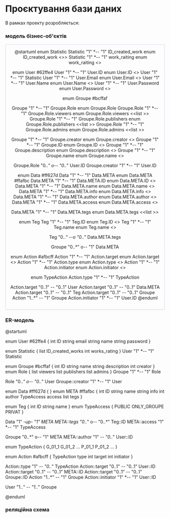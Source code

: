 # Проєктування бази даних

В рамках проекту розробляється: 
### модель бізнес-об'єктів ###


<center style="
    border-radius:4px;
    border: 1px solid #cfd7e6;
    box-shadow: 0 1px 3px 0 rgba(89,105,129,.05), 0 1px 1px 0 rgba(0,0,0,.025);
    padding: 1em;"
>
@startuml
enum Statistic 
Statistic "1" *-- "1" ID_created_work
enum ID_created_work <<list <int>>> 
Statistic "1" *-- "1" work_raiting
enum work_raiting <<int>>

enum User #62ffe4
User "1" *-- "1" User.ID
enum User.ID <<int>>
User "1" *-- "1" Statistic
User "1" *-- "1" User.Email
enum User.Email <<string>>
User "1" *-- "1" User.Name
enum User.Name <<string>>
User "1" *-- "1" User.Password
enum User.Password <<string>>

enum Groupe #bcffaf

Groupe "1" *-- "1" Groupe.Role
enum Groupe.Role
Groupe.Role "1" *-- "1" Groupe.Role.viewers
enum Groupe.Role.viewers <<list <int>>>
Groupe.Role "1" *-- "1" Groupe.Role.publishers
enum Groupe.Role.publishers <<list <int>>>
Groupe.Role "1" *-- "1" Groupe.Role.admins
enum Groupe.Role.admins <<list <int>>>

Groupe "1" *-- "1" Groupe.creator
enum Groupe.creator <<int>>
Groupe "1" *-- "1" Groupe.ID
enum Groupe.ID <<int>>
Groupe "1" *-- "1" Groupe.description
enum Groupe.description <<string>>
Groupe "1" *-- "1" Groupe.name
enum Groupe.name <<string>>

Groupe.Role "0..*" o-- "0..*" User.ID
Groupe.creator "1" *-- "1" User.ID

enum Data #ff627d
Data "1" *-- "1" Data.META
enum Data.META #ffafbc
Data.META "1" *-- "1" Data.META.ID
enum Data.META.ID <<int>>
Data.META "1" *-- "1" Data.META.name
enum Data.META.name <<string>>
Data.META "1" *-- "1" Data.META.info
enum Data.META.info <<string>>
Data.META "1" *-- "1" Data.META.author
enum Data.META.author <<int>>
Data.META "1" *-- "1" Data.META.access
enum Data.META.access <<TypeAccess>>

Data.META "1" *-- "1" Data.META.tegs
enum Data.META.tegs <<list <int>>>

enum Teg
Teg "1" *-- "1" Teg.ID
enum Teg.ID <<int>>
Teg "1" *-- "1" Teg.name
enum Teg.name <<string>>

Teg "0..*" --o "0..*" Data.META.tegs

Groupe "0..*" o-- "1" Data.META

enum Action #afbcff
Action "1" *-- "1" Action.target
enum Action.target <<int>>
Action "1" *-- "1" Action.type
enum Action.type <<TypeAction>>
Action "1" *-- "1" Action.initiator
enum Action.initiator <<int>>

enum TypeAction
Action.type "1" *-- "1" TypeAction

Action.target "0..1" -- "0..1" User
Action.target "0..1" -- "0..1" Data.META
Action.target "0..1" -- "0..1" Teg
Action.target "0..1" -- "0..1" Groupe
Action "1..*" -- "1" Groupe
Action.initiator "1" *-- "1" User.ID
@enduml
</center>

### ER-модель ###

@startuml

enum User #62ffe4 {
  int ID
  string email
  string name
  string password
}

enum Statistic {
  list<int> ID_created_works
  int works_rating
}
User "1" *-- "1" Statistic


enum Groupe #bcffaf {
  int ID
  string name
  string description
  int creator
}
enum Role {
  list<int> viewers
  list<int> publishers
  list<int> admins
}
Groupe "1" *-- "1" Role

Role "0..*" o-- "0..*" User
Groupe::creator "1" *-- "1" User


enum Data #ff627d {
}
enum META #ffafbc {
  int ID
  string name
  string info
  int author
  TypeAccess access
  list<int> tegs
}

enum Teg {
  int ID
  string name
}
enum TypeAccess {
  PUBLIC
  ONLY_GROUPE
  PRIVAT
}

Data "1" *-up- "1" META
META::tegs "0..*" o-- "0..*" Teg::ID
META::access "1" *-- "1" TypeAccess


Groupe "0..*" o-- "1" META
META::author "1" *-- "0..*" User::ID

enum TypeAction {
  G_01_1
  G_01_2
  ...
  P_01_1
  P_01_2
  ...
}

enum Action #afbcff {
  TypeAction type
  int target
  int initiator
}

Action::type "1" *-- "0..*" TypeAction
Action::target "0..1" -- "0..1" User::ID
Action::target "0..1" -- "0..1" META::ID
Action::target "0..1" -- "0..1" Groupe::ID
Action "1..*" -- "1" Groupe
Action::initiator "1" *-- "1" User::ID

User "1..*" -- "1..*" Groupe

@enduml

### реляційна схема ###

